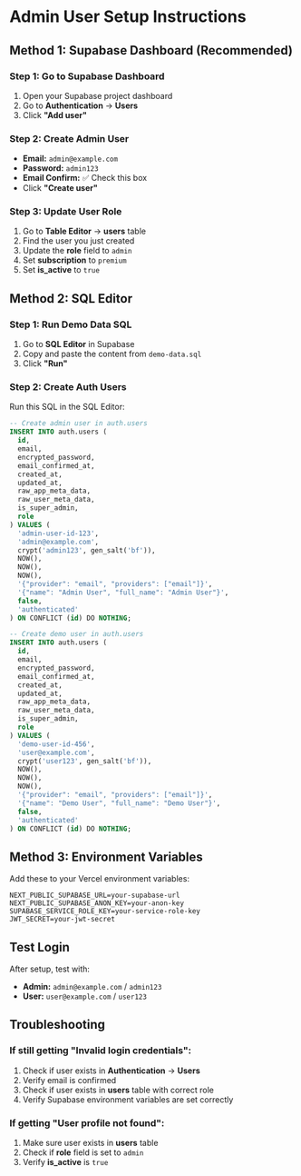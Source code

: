 # Admin User Setup Instructions

## Method 1: Supabase Dashboard (Recommended)

### Step 1: Go to Supabase Dashboard
1. Open your Supabase project dashboard
2. Go to **Authentication** → **Users**
3. Click **"Add user"**

### Step 2: Create Admin User
- **Email:** `admin@example.com`
- **Password:** `admin123`
- **Email Confirm:** ✅ Check this box
- Click **"Create user"**

### Step 3: Update User Role
1. Go to **Table Editor** → **users** table
2. Find the user you just created
3. Update the **role** field to `admin`
4. Set **subscription** to `premium`
5. Set **is_active** to `true`

## Method 2: SQL Editor

### Step 1: Run Demo Data SQL
1. Go to **SQL Editor** in Supabase
2. Copy and paste the content from `demo-data.sql`
3. Click **"Run"**

### Step 2: Create Auth Users
Run this SQL in the SQL Editor:

```sql
-- Create admin user in auth.users
INSERT INTO auth.users (
  id,
  email,
  encrypted_password,
  email_confirmed_at,
  created_at,
  updated_at,
  raw_app_meta_data,
  raw_user_meta_data,
  is_super_admin,
  role
) VALUES (
  'admin-user-id-123',
  'admin@example.com',
  crypt('admin123', gen_salt('bf')),
  NOW(),
  NOW(),
  NOW(),
  '{"provider": "email", "providers": ["email"]}',
  '{"name": "Admin User", "full_name": "Admin User"}',
  false,
  'authenticated'
) ON CONFLICT (id) DO NOTHING;

-- Create demo user in auth.users
INSERT INTO auth.users (
  id,
  email,
  encrypted_password,
  email_confirmed_at,
  created_at,
  updated_at,
  raw_app_meta_data,
  raw_user_meta_data,
  is_super_admin,
  role
) VALUES (
  'demo-user-id-456',
  'user@example.com',
  crypt('user123', gen_salt('bf')),
  NOW(),
  NOW(),
  NOW(),
  '{"provider": "email", "providers": ["email"]}',
  '{"name": "Demo User", "full_name": "Demo User"}',
  false,
  'authenticated'
) ON CONFLICT (id) DO NOTHING;
```

## Method 3: Environment Variables

Add these to your Vercel environment variables:

```
NEXT_PUBLIC_SUPABASE_URL=your-supabase-url
NEXT_PUBLIC_SUPABASE_ANON_KEY=your-anon-key
SUPABASE_SERVICE_ROLE_KEY=your-service-role-key
JWT_SECRET=your-jwt-secret
```

## Test Login

After setup, test with:
- **Admin:** `admin@example.com` / `admin123`
- **User:** `user@example.com` / `user123`

## Troubleshooting

### If still getting "Invalid login credentials":
1. Check if user exists in **Authentication** → **Users**
2. Verify email is confirmed
3. Check if user exists in **users** table with correct role
4. Verify Supabase environment variables are set correctly

### If getting "User profile not found":
1. Make sure user exists in **users** table
2. Check if **role** field is set to `admin`
3. Verify **is_active** is `true`

